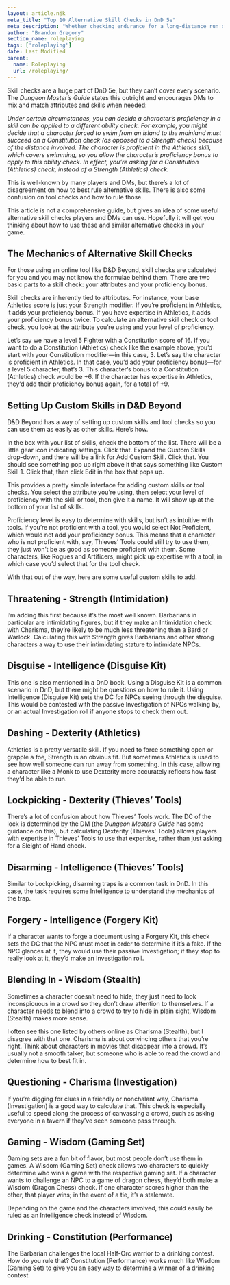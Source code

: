 ```yaml
---
layout: article.njk
meta_title: "Top 10 Alternative Skill Checks in DnD 5e"
meta_description: "Whether checking endurance for a long-distance run or strength for intimidation, alternative skill checks can allow players to shine. Here are some common ones."
author: "Brandon Gregory"
section_name: roleplaying
tags: ['roleplaying']
date: Last Modified
parent:
  name: Roleplaying
  url: /roleplaying/
---
```


Skill checks are a huge part of DnD 5e, but they can’t cover every scenario. The _Dungeon Master’s Guide_ states this outright and encourages DMs to mix and match attributes and skills when needed:

_Under certain circumstances, you can decide a character’s proficiency in a skill can be applied to a different ability check. For example, you might decide that a character forced to swim from an island to the mainland must succeed on a Constitution check (as opposed to a Strength check) because of the distance involved. The character is proficient in the Athletics skill, which covers swimming, so you allow the character’s proficiency bonus to apply to this ability check. In effect, you’re asking for a Constitution (Athletics) check, instead of a Strength (Athletics) check._

This is well-known by many players and DMs, but there’s a lot of disagreement on how to best rule alternative skills. There is also some confusion on tool checks and how to rule those.

This article is not a comprehensive guide, but gives an idea of some useful alternative skill checks players and DMs can use. Hopefully it will get you thinking about how to use these and similar alternative checks in your game.


## The Mechanics of Alternative Skill Checks

For those using an online tool like D&D Beyond, skill checks are calculated for you and you may not know the formulae behind them. There are two basic parts to a skill check: your attributes and your proficiency bonus.

Skill checks are inherently tied to attributes. For instance, your base Athletics score is just your Strength modifier. If you’re proficient in Athletics, it adds your proficiency bonus. If you have expertise in Athletics, it adds your proficiency bonus twice. To calculate an alternative skill check or tool check, you look at the attribute you’re using and your level of proficiency.

Let’s say we have a level 5 Fighter with a Constitution score of 16. If you want to do a Constitution (Athletics) check like the example above, you’d start with your Constitution modifier—in this case, 3. Let’s say the character is proficient in Athletics. In that case, you’d add your proficiency bonus—for a level 5 character, that’s 3. This character’s bonus to a Constitution (Athletics) check would be +6. If the character has expertise in Athletics, they’d add their proficiency bonus again, for a total of +9.


## Setting Up Custom Skills in D&D Beyond

D&D Beyond has a way of setting up custom skills and tool checks so you can use them as easily as other skills. Here’s how.

In the box with your list of skills, check the bottom of the list. There will be a little gear icon indicating settings. Click that. Expand the Custom Skills drop-down, and there will be a link for Add Custom Skill. Click that. You should see something pop up right above it that says something like Custom Skill 1. Click that, then click Edit in the box that pops up.

This provides a pretty simple interface for adding custom skills or tool checks. You select the attribute you’re using, then select your level of proficiency with the skill or tool, then give it a name. It will show up at the bottom of your list of skills.

Proficiency level is easy to determine with skills, but isn’t as intuitive with tools. If you’re not proficient with a tool, you would select Not Proficient, which would not add your proficiency bonus. This means that a character who is not proficient with, say, Thieves’ Tools could still try to use them, they just won’t be as good as someone proficient with them. Some characters, like Rogues and Artificers, might pick up expertise with a tool, in which case you’d select that for the tool check.

With that out of the way, here are some useful custom skills to add.


## Threatening - Strength (Intimidation)

I’m adding this first because it’s the most well known. Barbarians in particular are intimidating figures, but if they make an Intimidation check with Charisma, they’re likely to be much less threatening than a Bard or Warlock. Calculating this with Strength gives Barbarians and other strong characters a way to use their intimidating stature to intimidate NPCs.


## Disguise - Intelligence (Disguise Kit)

This one is also mentioned in a DnD book. Using a Disguise Kit is a common scenario in DnD, but there might be questions on how to rule it. Using Intelligence (Disguise Kit) sets the DC for NPCs seeing through the disguise. This would be contested with the passive Investigation of NPCs walking by, or an actual Investigation roll if anyone stops to check them out.


## Dashing - Dexterity (Athletics)

Athletics is a pretty versatile skill. If you need to force something open or grapple a foe, Strength is an obvious fit. But sometimes Athletics is used to see how well someone can run away from something. In this case, allowing a character like a Monk to use Dexterity more accurately reflects how fast they’d be able to run.


## Lockpicking - Dexterity (Thieves’ Tools)

There’s a lot of confusion about how Thieves’ Tools work. The DC of the lock is determined by the DM (the _Dungeon Master’s Guide_ has some guidance on this), but calculating Dexterity (Thieves’ Tools) allows players with expertise in Thieves’ Tools to use that expertise, rather than just asking for a Sleight of Hand check.


## Disarming - Intelligence (Thieves’ Tools)

Similar to Lockpicking, disarming traps is a common task in DnD. In this case, the task requires some Intelligence to understand the mechanics of the trap.


## Forgery - Intelligence (Forgery Kit)

If a character wants to forge a document using a Forgery Kit, this check sets the DC that the NPC must meet in order to determine if it’s a fake. If the NPC glances at it, they would use their passive Investigation; if they stop to really look at it, they’d make an Investigation roll.


## Blending In - Wisdom (Stealth)

Sometimes a character doesn’t need to hide; they just need to look inconspicuous in a crowd so they don’t draw attention to themselves. If a character needs to blend into a crowd to try to hide in plain sight, Wisdom (Stealth) makes more sense.

I often see this one listed by others online as Charisma (Stealth), but I disagree with that one. Charisma is about convincing others that you’re right. Think about characters in movies that disappear into a crowd. It’s usually not a smooth talker, but someone who is able to read the crowd and determine how to best fit in.


## Questioning - Charisma (Investigation)

If you’re digging for clues in a friendly or nonchalant way, Charisma (Investigation) is a good way to calculate that. This check is especially useful to speed along the process of canvassing a crowd, such as asking everyone in a tavern if they’ve seen someone pass through.


## Gaming - Wisdom (Gaming Set)

Gaming sets are a fun bit of flavor, but most people don’t use them in games. A Wisdom (Gaming Set) check allows two characters to quickly determine who wins a game with the respective gaming set. If a character wants to challenge an NPC to a game of dragon chess, they’d both make a Wisdom (Dragon Chess) check. If one character scores higher than the other, that player wins; in the event of a tie, it’s a stalemate.

Depending on the game and the characters involved, this could easily be ruled as an Intelligence check instead of Wisdom. 


## Drinking - Constitution (Performance)

The Barbarian challenges the local Half-Orc warrior to a drinking contest. How do you rule that? Constitution (Performance) works much like Wisdom (Gaming Set) to give you an easy way to determine a winner of a drinking contest.
